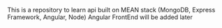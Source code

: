This is a repository to learn api built on MEAN stack (MongoDB, Express Framework, Angular, Node)
Angular FrontEnd will be added later
